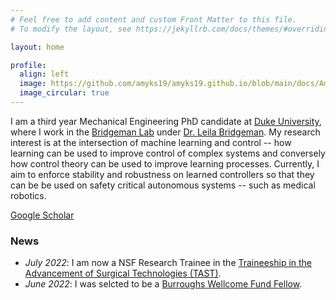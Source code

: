 ```yaml
---
# Feel free to add content and custom Front Matter to this file.
# To modify the layout, see https://jekyllrb.com/docs/themes/#overriding-theme-defaults

layout: home

profile:
  align: left
  image: https://github.com/amyks19/amyks19.github.io/blob/main/docs/Amy-Strong-Headshot.jpg?raw=true
  image_circular: true
---
```


I am a third year Mechanical Engineering PhD candidate at [Duke University](https://pratt.duke.edu/), where I work in the [Bridgeman Lab](http://bridgeman.pratt.duke.edu/) under [Dr. Leila Bridgeman](https://mems.duke.edu/faculty/leila-bridgeman). My research interest is at the intersection of machine learning and control -- how learning can be used to improve control of complex systems and conversely how control theory can be used to improve learning processes. Currently, I aim to enforce stability and robustness on learned controllers so that they can be be used on safety critical autonomous systems -- such as medical robotics.

[Google Scholar](https://scholar.google.com/citations?user=N-M1VMEAAAAJ&hl=en)

### News

- *July 2022*: I am now a NSF Research Trainee in the [Traineeship in the Advancement of Surgical Technologies (TAST)](https://tast-nrt.pratt.duke.edu/).
- *June 2022*: I was selcted to be a [Burroughs Wellcome Fund Fellow](https://mems.duke.edu/about/news/five-duke-engineering-phd-students-named-burroughs-wellcome-fund-fellows).

